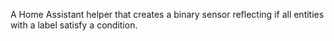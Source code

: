 A Home Assistant helper that creates a binary sensor reflecting if all entities with a label satisfy a condition.
